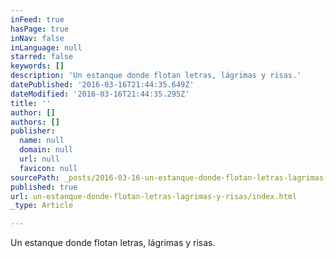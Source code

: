 ```yaml
---
inFeed: true
hasPage: true
inNav: false
inLanguage: null
starred: false
keywords: []
description: 'Un estanque donde flotan letras, lágrimas y risas.'
datePublished: '2016-03-16T21:44:35.649Z'
dateModified: '2016-03-16T21:44:35.295Z'
title: ''
author: []
authors: []
publisher:
  name: null
  domain: null
  url: null
  favicon: null
sourcePath: _posts/2016-03-16-un-estanque-donde-flotan-letras-lagrimas-y-risas.md
published: true
url: un-estanque-donde-flotan-letras-lagrimas-y-risas/index.html
_type: Article

---
```

Un estanque donde flotan letras, lágrimas y risas.